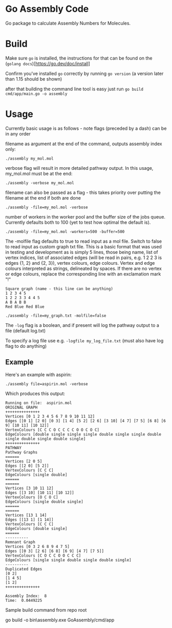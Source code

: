 # Go Assembly Code

Go package to calculate Assembly Numbers for Molecules. 

# Build

Make sure `go` is installed, the instructions for that can be found on the (`golang docs`)[https://go.dev/doc/install]

Confirm you've installed `go` correctly by running `go version` (a version later than 1.15 should be shown)

after that building the command line tool is easy just run `go build cmd/app/main.go -o assembly`

# Usage

Currently basic usage is as follows - note flags (preceded by a dash) can be in any order

filename as argument at the end of the command, outputs assembly index only:

`./assembly my_mol.mol`

verbose flag will result in more detailed pathway output. In this usage, my_mol.mol must be at the end:

`./assembly -verbose my_mol.mol`

filename can also be passed as a flag - this takes priority over putting the filename at the end if both are done

`./assembly -file=my_mol.mol -verbose`

number of workers in the worker pool and the buffer size of the jobs queue. Currently defaults both to 100 (yet to test how optimal the default is).

`./assembly -file=my_mol.mol -workers=500 -buffer=500`

The -molfile flag defaults to true to read input as a mol file. Switch to false to read input as custom
graph txt file. This is a basic format that was used in testing and development as is simply 5 lines, 
those being name, list of vertex indices, list of associated edges (will be read in pairs, 
e.g. 1 2 2 3 is edges {1, 2} and {2, 3}), vertex colours, edge colours. Vertex and edge colours interpreted
as strings, delineated by spaces. If there are no vertex or edge colours, replace the corresponding
line with an exclamation mark "!"

```
Square graph (name - this line can be anything)
1 2 3 4 5
1 2 2 3 3 4 4 5
A B A B B
Red Blue Red Blue
```

`./assembly -file=my_graph.txt -molfile=false`

The `-log` flag is a boolean, and if present will log the pathway output to a file (default log.txt)

To specify a log file use e.g. `-logfile my_log_file.txt` (must also have log flag to do anything)

## Example
Here's an example with aspirin:

`./assembly file=aspirin.mol -verbose`

Which produces this output:

```
Running on file:  aspirin.mol
ORIGINAL GRAPH
+++++++++++++++
Vertices [0 1 2 3 4 5 6 7 8 9 10 11 12]
Edges [[0 1] [2 0] [0 3] [1 4] [5 2] [2 6] [3 10] [4 7] [7 5] [6 8] [6 9] [10 11] [10 12]]
VertexColours [C C C O C C C C O O C O C]
EdgeColours [double single single single double single single double single double single double single]
+++++++++++++++
PATHWAY
Pathway Graphs
======
Vertices [2 0 5]
Edges [[2 0] [5 2]]
VertexColours [C C C]
EdgeColours [single double]
======
======
Vertices [3 10 11 12]
Edges [[3 10] [10 11] [10 12]]
VertexColours [O C O C]
EdgeColours [single double single]
======
======
Vertices [13 1 14]
Edges [[13 1] [1 14]]
VertexColours [C C C]
EdgeColours [double single]
======
----------
Remnant Graph
Vertices [0 3 2 6 8 9 4 7 5]
Edges [[0 3] [2 6] [6 8] [6 9] [4 7] [7 5]]
VertexColours [C O C C O O C C C]
EdgeColours [single single double single double single]
----------
Duplicated Edges
[0 2]
[1 4 5]
[1 2]
+++++++++++++++

Assembly Index:  8
Time:  0.0449225
```

Sample build command from repo root

go build -o bin\assembly.exe GoAssembly/cmd/app
